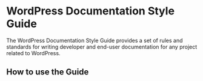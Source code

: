 # WordPress Documentation Style Guide

The WordPress Documentation Style Guide provides a set of rules and standards for writing developer and end-user documentation for any project related to WordPress.

## How to use the Guide
